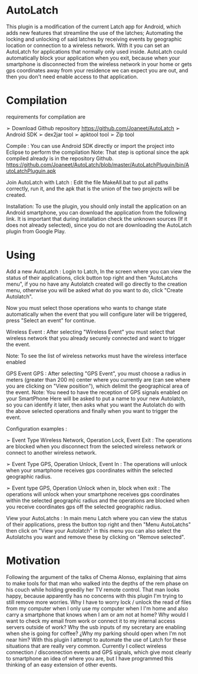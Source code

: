 AutoLatch
=========

This plugin is a modification of the current Latch app for Android, which adds new
features that streamline the use of the latches; Automating the locking and unlocking of said
latches by receiving events by geographic location or connection to a wireless network.
With it you can set an AutoLatch for applications that normally only used inside.
AutoLatch could automatically block your application when you exit, because when your
smartphone is disconnected from the wireless network in your home or gets gps coordinates
away from your residence we can expect you are out, and then you don't need enable access
to that application.

Compilation
===========

requirements for compilation are

➢ Download Github repository https://github.com/Joaneet/AutoLatch
➢ Android SDK
➢ dex2jar tool
➢ apktool tool
➢ Zip tool

Compile : You can use Android SDK directly or import the project into Eclipse to perform the compilation
Note: That step is optional since the apk compiled already is in the repository Github.
https://github.com/Joaneet/AutoLatch/blob/master/AutoLatchPluguin/bin/AutoLatchPluguin.apk

Join AutoLatch with Latch : Edit the file MakeAll.bat to put all paths correctly, run it,
and the apk that is the union of the two projects will be created.

Installation: To use the plugin, you should only install the application on an Android smartphone,
you can download the application from the following link.
It is important that during installation check the unknown sources (If it does not already
selected), since you do not are downloading the AutoLatch plugin from Google Play.

Using
======

Add a new AutoLatch : Login to Latch, In the screen where you can view the status of
their applications, click button top right and then "AutoLatchs menu", if you no have any
Autolatch created will go directly to the creation menu, otherwise you will be asked what do
you want to do, click "Create Autolatch".

Now you must select those operations who wants to change state automatically when
the event that you will configure later will be triggered, press "Select an event" for continue.

Wireless Event : After selecting "Wireless Event" you must select that wireless network
that you already securely connected and want to trigger the event.

Note: To see the list of wireless networks must have the wireless interface enabled

GPS Event GPS : After selecting "GPS Event", you must choose a radius in meters
(greater than 200 m) center where you currently are (can see where you are clicking on "View
position"), which delimit the geographical area of the event.
Note: You need to have the reception of GPS signals enabled on your SmartPhone
Here will be asked to put a name to your new Autolatch, so you can identify it later,
then asks what you want the Autolatch do with the above selected operations and finally when
you want to trigger the event.

Configuration examples :

➢ Event Type Wireless Network, Operation Lock, Event Exit : The operations are
blocked when you disconnect from the selected wireless network or connect to
another wireless network.

➢ Event Type GPS, Operation Unlock, Event In : The operations will unlock when your
smartphone receives gps coordinates within the selected geographic radius.

➢ Event type GPS, Operation Unlock when in, block when exit : The operations will
unlock when your smartphone receives gps coordinates within the selected
geographic radius and the operations are blocked when you receive coordinates gps
off the selected geographic radius.

View your AutoLatchs : In main menu Latch where you can view the status of their
applications, press the button top right and then "Menu AutoLatchs" then click on "View your
Autolatch" in this menu you can also select the Autolatchs you want and remove these by
clicking on "Remove selected".

Motivation
==========

Following the argument of the talks of Chema Alonso, explaining that aims to make
tools for that man who walked into the depths of the rem phase on his couch while holding
greedily her TV remote control. That man looks happy, because apparently has no concerns
with this plugin I'm trying to still remove more worries.
Why I have to worry lock / unlock the read of files from my computer when I only use
my computer when I I'm home and also carry a smartphone that knows when I am or am not
at home? Why would I want to check my email from work or connect it to my internal access
servers outside of work? Why the usb inputs of my secretary are enabling when she is going
for coffee? ¿Why my parking should open when I'm not near him?
With this plugin I attempt to automate the use of Latch for these situations that are
really very common.
Currently I collect wireless connection / disconnection events and GPS signals, which
give most clearly to smartphone an idea of where you are, but I have programmed this
thinking of an easy extension of other events.